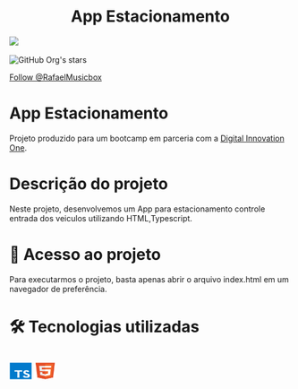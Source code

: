 <h1 align="center"> App Estacionamento </h1>

<img src="http://img.shields.io/static/v1?label=STATUS&message=EM%20DESENVOLVIMENTO&color=GREEN&style=for-the-badge"/>

![GitHub Org's stars](https://img.shields.io/gitlab/contributors/Rafael-Lee1)

<a id="follow-us" href="https://twitter.com/RafaelMusicbox" class="tw-btn" rel="me nofollow">Follow @RafaelMusicbox</a>

# App Estacionamento

Projeto produzido para um bootcamp em parceria com a [Digital Innovation One](https://digitalinnovation.one).

# Descrição do projeto
Neste projeto, desenvolvemos um App para estacionamento controle entrada dos veiculos utilizando HTML,Typescript.

# 📁 Acesso ao projeto

Para executarmos o projeto, basta apenas abrir o arquivo index.html em um navegador de preferência.


# 🛠️ Tecnologias utilizadas

<div style="display: inline_block"><br>
<img align="center" alt="Rafa-Ts" height="30" width="40" src="https://raw.githubusercontent.com/devicons/devicon/master/icons/typescript/typescript-plain.svg">
<img align="center" alt="Rafa-HTML" height="30" width="40" src="https://raw.githubusercontent.com/devicons/devicon/master/icons/html5/html5-original.svg"> <p>
<br>
